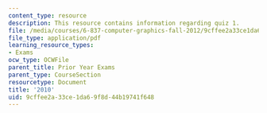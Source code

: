 ```yaml
---
content_type: resource
description: This resource contains information regarding quiz 1.
file: /media/courses/6-837-computer-graphics-fall-2012/9cffee2a33ce1da69f8d44b19741f648_MIT6_837F12_2010_qz_1.pdf
file_type: application/pdf
learning_resource_types:
- Exams
ocw_type: OCWFile
parent_title: Prior Year Exams
parent_type: CourseSection
resourcetype: Document
title: '2010'
uid: 9cffee2a-33ce-1da6-9f8d-44b19741f648
---
```

